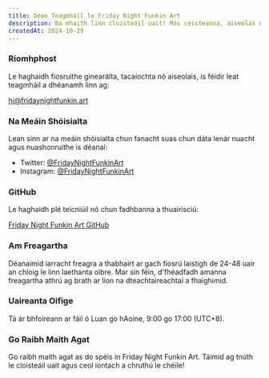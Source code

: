 ```yaml
---
title: Déan Teagmháil le Friday Night Funkin Art
description: Ba mhaith linn cloisteáil uait! Más ceisteanna, aiseolas nó díreach dia duit atá uait, ná bíodh aon drogall ort teagmháil a dhéanamh linn trí aon cheann de na modhanna thíos.
createdAt: 2024-10-29
---
```


### Ríomhphost

Le haghaidh fiosruithe ginearálta, tacaíochta nó aiseolais, is féidir leat teagmháil a dhéanamh linn ag:

[hi@fridaynightfunkin.art](mailto:hi@fridaynightfunkin.art)

### Na Meáin Shóisialta

Lean sinn ar na meáin shóisialta chun fanacht suas chun dáta lenár nuacht agus nuashonruithe is déanaí:

- Twitter: [@FridayNightFunkinArt](https://twitter.com/friday-night-funkin-art)
- Instagram: [@FridayNightFunkinArt](https://instagram.com/friday-night-funkin-art)

### GitHub

Le haghaidh plé teicniúil nó chun fadhbanna a thuairisciú:

[Friday Night Funkin Art GitHub](https://github.com/ZissyW/friday-night-funkin-blog)

### Am Freagartha

Déanaimid iarracht freagra a thabhairt ar gach fiosrú laistigh de 24-48 uair an chloig le linn laethanta oibre. Mar sin féin, d'fhéadfadh amanna freagartha athrú ag brath ar líon na dteachtaireachtaí a fhaighimid.

### Uaireanta Oifige

Tá ár bhfoireann ar fáil ó Luan go hAoine, 9:00 go 17:00 (UTC+8).

### Go Raibh Maith Agat

Go raibh maith agat as do spéis in Friday Night Funkin Art. Táimid ag tnúth le cloisteáil uait agus ceol iontach a chruthú le chéile! 